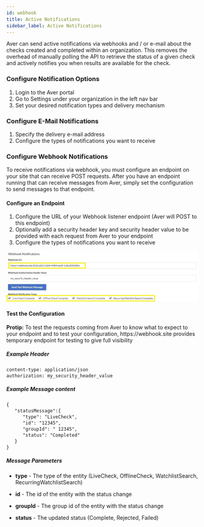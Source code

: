```yaml
---
id: webhook
title: Active Notifications
sidebar_label: Active Notifications
---
```


Aver can send active notifications via webhooks and / or e-mail about the checks created and completed within an organization.  This removes the overhead of manually polling the API to retrieve the status of a given check and actively notifies you when results are available for the check.

### Configure Notification Options
<ol>
   <li>Login to the Aver portal</li>
   <li>Go to Settings under your organization in the left nav bar</li>
   <li>Set your desired notification types and delivery mechanism</li>
</ol>

### Configure E-Mail Notifications
<ol>
<li>Specify the delivery e-mail address</li>
<li>Configure the types of notifications you want to receive</li>
</ol>

### Configure Webhook Notifications
To receive notifications via webhook, you must configure an endpoint on your site that can receive POST requests.  After you have an endpoint running that can receive messages from Aver, simply set the configuration to send messages to that endpoint.
#### Configure an Endpoint
<ol>
<li>Configure the URL of your Webhook listener endpoint (Aver will POST to this endpoint)</li>
<li>Optionally add a security header key and security header value to be provided with each request from Aver to your endpoint</li>
<li>Configure the types of notifications you want to receive</li>
</ol>

<p>
<img src="https://raw.githubusercontent.com/goaver/api-integration/master/images/webhooks.jpg"></img>
</p>

#### Test the Configuration
<p>
<b>Protip:</b> To test the requests coming from Aver to know what to expect to your endpoint and to test your configuration, https://webhook.site provides temporary endpoint for testing to give full visibility
</p>

##### Example Header
```
content-type: application/json
authorization: my_security_header_value
```

##### Example Message content
```
{
   "statusMessage":{
      "type": "LiveCheck",
      "id": "12345",
      "groupId": " 12345",
      "status": "Completed"
   }
}
```

##### Message Parameters
- <b>type</b> - The type of the entity (LiveCheck, OfflineCheck, WatchlistSearch, RecurringWatchlistSearch)

- <b>id</b> - The id of the entity with the status change

- <b>groupId</b> - The group id of the entity with the status change

- <b>status</b> - The updated status (Complete, Rejected, Failed)
